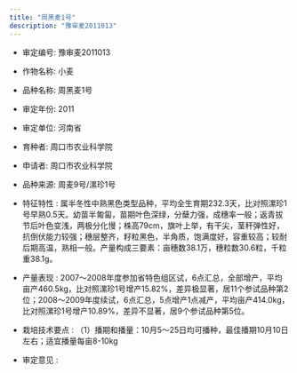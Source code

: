 ```yaml
---
title: "周黑麦1号"
description: "豫审麦2011013"
---
```

* 审定编号:  豫审麦2011013

*  作物名称:  小麦

*  品种名称:  周黑麦1号

*  审定年份:  2011

*  审定单位:  河南省

* 育种者:  周口市农业科学院

*  申请者:  周口市农业科学院

*  品种来源:  周麦9号/漯珍1号

*  特征特性 : 
属半冬性中熟黑色类型品种，平均全生育期232.3天，比对照漯珍1号早熟0.5天。幼苗半匍匐，苗期叶色深绿，分蘖力强，成穗率一般；返青拔节后叶色变浅，两极分化慢；株高79cm，旗叶上举，有干尖，茎秆弹性好，抗倒伏能力较强；穗层整齐，籽粒黑色，半角质，饱满度好，容重较高；较耐后期高温，熟相一般。产量构成三要素：亩穗数38.1万，穗粒数30.6粒，千粒重38.1g。
 
*  产量表现 : 
2007～2008年度参加省特色组区试，6点汇总，全部增产，平均亩产460.5kg，比对照漯珍1号增产15.82%，差异极显著，居11个参试品种第2位；2008～2009年度续试，6点汇总，5点增产1点减产，平均亩产414.0kg，比对照漯珍1号增产10.89%，差异不显著，居9个参试品种第5位。

*  栽培技术要点 : 
（1）播期和播量：10月5～25日均可播种，最佳播期10月10日左右；适宜播量每亩8-10kg

*  审定意见 : 

